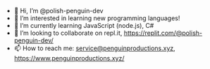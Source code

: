 - 👋 Hi, I’m @polish-penguin-dev
- 👀 I’m interested in learning new programming languages!
- 🌱 I’m currently learning JavaScript (node.js), C#
- 💞️ I’m looking to collaborate on repl.it, https://replit.com/@polish-penguin-dev/
- 📫 How to reach me: service@penguinproductions.xyz, https://www.penguinproductions.xyz/

<!---
polish-penguin-dev/polish-penguin-dev is a ✨ special ✨ repository because its `README.md` (this file) appears on your GitHub profile.
You can click the Preview link to take a look at your changes.
--->
